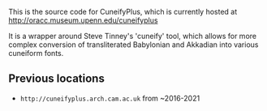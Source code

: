 This is the source code for CuneifyPlus, which is currently hosted at http://oracc.museum.upenn.edu/cuneifyplus

It is a wrapper around Steve Tinney's 'cuneify' tool, which allows for more complex conversion of transliterated
Babylonian and Akkadian into various cuneiform fonts.


## Previous locations
* `http://cuneifyplus.arch.cam.ac.uk` from ~2016-2021
